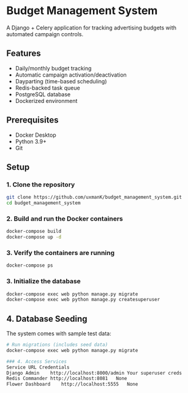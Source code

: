 # Budget Management System

A Django + Celery application for tracking advertising budgets with automated campaign controls.

## Features

- Daily/monthly budget tracking
- Automatic campaign activation/deactivation
- Dayparting (time-based scheduling)
- Redis-backed task queue
- PostgreSQL database
- Dockerized environment

## Prerequisites

- Docker Desktop
- Python 3.9+
- Git

## Setup

### 1. Clone the repository
```bash
git clone https://github.com/uxmanK/budget_management_system.git
cd budget_management_system
```
### 2. Build and run the Docker containers
```bash
docker-compose build
docker-compose up -d
```
### 3. Verify the containers are running
```bash
docker-compose ps
```
### 3. Initialize the database
```bash
docker-compose exec web python manage.py migrate
docker-compose exec web python manage.py createsuperuser
```
## 4. Database Seeding
The system comes with sample test data:

```bash
# Run migrations (includes seed data)
docker-compose exec web python manage.py migrate

### 4. Access Services
Service	URL	Credentials
Django Admin	http://localhost:8000/admin	Your superuser creds
Redis Commander	http://localhost:8081	None
Flower Dashboard	http://localhost:5555	None